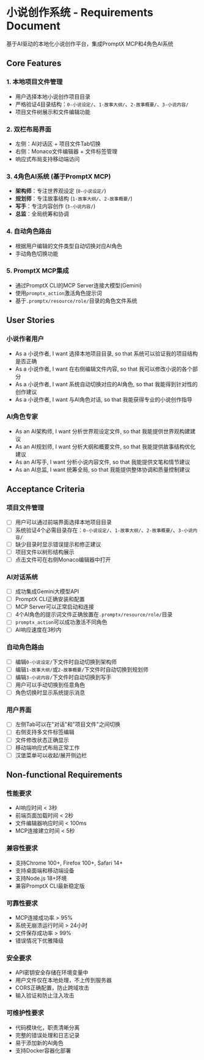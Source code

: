 # 小说创作系统 - Requirements Document

基于AI驱动的本地化小说创作平台，集成PromptX MCP和4角色AI系统

## Core Features

### 1. 本地项目文件管理
- 用户选择本地小说创作项目目录
- 严格验证4目录结构：`0-小说设定/`、`1-故事大纲/`、`2-故事概要/`、`3-小说内容/`
- 项目文件树展示和文件编辑功能

### 2. 双栏布局界面
- 左侧：AI对话区 + 项目文件Tab切换
- 右侧：Monaco文件编辑器 + 文件标签管理
- 响应式布局支持移动端访问

### 3. 4角色AI系统 (基于PromptX MCP)
- **架构师**：专注世界观设定 (`0-小说设定/`)
- **规划师**：专注故事结构 (`1-故事大纲/`、`2-故事概要/`)
- **写手**：专注内容创作 (`3-小说内容/`)
- **总监**：全局统筹和协调

### 4. 自动角色路由
- 根据用户编辑的文件类型自动切换对应AI角色
- 手动角色切换功能

### 5. PromptX MCP集成
- 通过PromptX CLI的MCP Server连接大模型(Gemini)
- 使用`promptx_action`激活角色提示词
- 基于`.promptx/resource/role/`目录的角色文件系统

## User Stories

### 小说作者用户
- As a 小说作者, I want 选择本地项目目录, so that 系统可以验证我的项目结构是否正确
- As a 小说作者, I want 在右侧编辑文件内容, so that 我可以修改小说的各个部分
- As a 小说作者, I want 系统自动切换对应的AI角色, so that 我能得到针对性的创作建议
- As a 小说作者, I want 与AI角色对话, so that 我能获得专业的小说创作指导

### AI角色专家
- As an AI架构师, I want 分析世界观设定文件, so that 我能提供世界观构建建议
- As an AI规划师, I want 分析大纲和概要文件, so that 我能提供故事结构优化建议
- As an AI写手, I want 分析小说内容文件, so that 我能提供文笔和情节建议
- As an AI总监, I want 统筹全局, so that 我能提供整体协调和质量控制建议

## Acceptance Criteria

### 项目文件管理
- [ ] 用户可以通过前端界面选择本地项目目录
- [ ] 系统验证4个必需目录存在：`0-小说设定/`、`1-故事大纲/`、`2-故事概要/`、`3-小说内容/`
- [ ] 缺少目录时显示错误提示和修正建议
- [ ] 项目文件以树形结构展示
- [ ] 点击文件可在右侧Monaco编辑器中打开

### AI对话系统
- [ ] 成功集成Gemini大模型API
- [ ] PromptX CLI正确安装和配置
- [ ] MCP Server可以正常启动和连接
- [ ] 4个AI角色的提示词文件正确放置在`.promptx/resource/role/`目录
- [ ] `promptx_action`可以成功激活不同角色
- [ ] AI响应速度在3秒内

### 自动角色路由
- [ ] 编辑`0-小说设定/`下文件时自动切换到架构师
- [ ] 编辑`1-故事大纲/`或`2-故事概要/`下文件时自动切换到规划师  
- [ ] 编辑`3-小说内容/`下文件时自动切换到写手
- [ ] 用户可以手动切换到任意角色
- [ ] 角色切换时显示系统提示消息

### 用户界面
- [ ] 左侧Tab可以在"对话"和"项目文件"之间切换
- [ ] 右侧支持多文件标签编辑
- [ ] 文件修改状态正确显示
- [ ] 移动端响应式布局正常工作
- [ ] 汉堡菜单可以收起/展开侧边栏

## Non-functional Requirements

### 性能要求
- AI响应时间 < 3秒
- 前端页面加载时间 < 2秒
- 文件编辑器响应时间 < 100ms
- MCP连接建立时间 < 5秒

### 兼容性要求
- 支持Chrome 100+, Firefox 100+, Safari 14+
- 支持桌面端和移动端设备
- 支持Node.js 18+环境
- 兼容PromptX CLI最新稳定版

### 可靠性要求
- MCP连接成功率 > 95%
- 系统无崩溃运行时间 > 24小时
- 文件保存成功率 > 99%
- 错误情况下优雅降级

### 安全要求
- API密钥安全存储在环境变量中
- 用户文件仅在本地处理，不上传到服务器
- CORS正确配置，防止跨域攻击
- 输入验证和防止注入攻击

### 可维护性要求
- 代码模块化，职责清晰分离
- 完整的错误处理和日志记录
- 易于添加新的AI角色
- 支持Docker容器化部署

